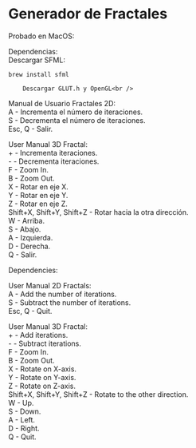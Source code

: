 # Generador de Fractales

Probado en MacOS:<br />

Dependencias:<br />
    Descargar SFML:<br />
  ```
  brew install sfml
  ```
        Descargar GLUT.h y OpenGL<br />

Manual de Usuario Fractales 2D: <br />
  A - Incrementa el número de iteraciones.<br />
  S - Decrementa el número de iteraciones.<br />
  Esc, Q - Salir.<br />
  
User Manual 3D Fractal:<br />
  \+ - Incrementa iteraciones.<br />
  \- - Decrementa iteraciones.<br />
  F - Zoom In.<br />
  B - Zoom Out.<br />
  X - Rotar en eje X.<br />
  Y - Rotar en eje Y.<br />
  Z - Rotar en eje Z.<br />
  Shift+X, Shift+Y, Shift+Z - Rotar hacia la otra dirección.<br />
  W - Arriba.<br />
  S - Abajo.<br />
  A - Izquierda.<br />
  D - Derecha.<br />
  Q - Salir.<br />
  
Dependencies:

User Manual 2D Fractals: <br />
  A - Add the number of iterations.<br />
  S - Subtract the number of iterations.<br />
  Esc, Q - Quit.<br />
  
User Manual 3D Fractal:<br />
  \+ - Add iterations.<br />
  \- - Subtract iterations.<br />
  F - Zoom In.<br />
  B - Zoom Out.<br />
  X - Rotate on X-axis.<br />
  Y - Rotate on Y-axis.<br />
  Z - Rotate on Z-axis.<br />
  Shift+X, Shift+Y, Shift+Z - Rotate to the other direction.<br />
  W - Up.<br />
  S - Down.<br />
  A - Left.<br />
  D - Right.<br />
  Q - Quit.<br />
